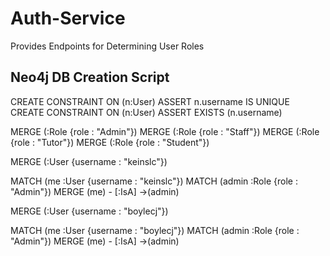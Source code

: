 # Auth-Service
Provides Endpoints for Determining User Roles

## Neo4j DB Creation Script

CREATE CONSTRAINT ON (n:User) ASSERT n.username IS UNIQUE
CREATE CONSTRAINT ON (n:User) ASSERT EXISTS (n.username)

MERGE (:Role {role : "Admin"})
MERGE (:Role {role : "Staff"})
MERGE (:Role {role : "Tutor"})
MERGE (:Role {role : "Student"})

MERGE (:User {username : "keinslc"})

MATCH (me :User {username : "keinslc"})
MATCH (admin :Role {role : "Admin"})
MERGE (me) - [:IsA] ->(admin)

MERGE (:User {username : "boylecj"})

MATCH (me :User {username : "boylecj"})
MATCH (admin :Role {role : "Admin"})
MERGE (me) - [:IsA] ->(admin)